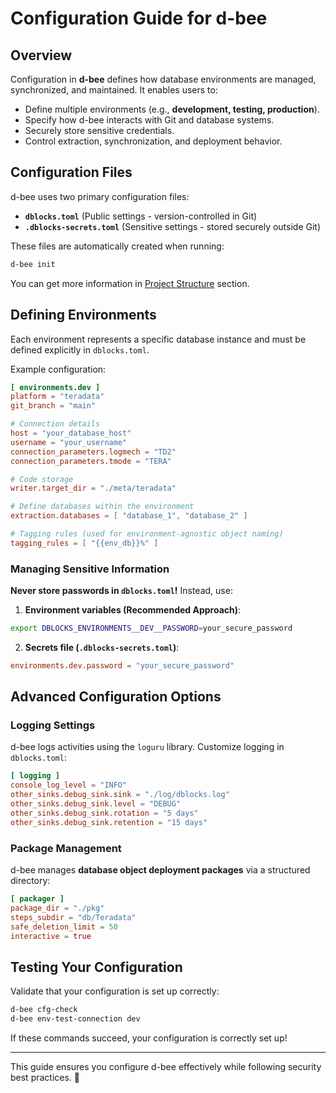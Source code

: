 # Configuration Guide for d-bee

## Overview

Configuration in **d-bee** defines how database environments are managed, synchronized, and maintained. It enables users to:

- Define multiple environments (e.g., **development, testing, production**).
- Specify how d-bee interacts with Git and database systems.
- Securely store sensitive credentials.
- Control extraction, synchronization, and deployment behavior.

## Configuration Files

d-bee uses two primary configuration files:

- **`dblocks.toml`** (Public settings - version-controlled in Git)
- **`.dblocks-secrets.toml`** (Sensitive settings - stored securely outside Git)

These files are automatically created when running:

```bash
d-bee init
```

You can get more information in [Project Structure](project_structure.md) section.

## Defining Environments

Each environment represents a specific database instance and must be defined explicitly in `dblocks.toml`.

Example configuration:

```toml
[ environments.dev ]
platform = "teradata"
git_branch = "main"

# Connection details
host = "your_database_host"
username = "your_username"
connection_parameters.logmech = "TD2"
connection_parameters.tmode = "TERA"

# Code storage
writer.target_dir = "./meta/teradata"

# Define databases within the environment
extraction.databases = [ "database_1", "database_2" ]

# Tagging rules (used for environment-agnostic object naming)
tagging_rules = [ "{{env_db}}%" ]
```

### Managing Sensitive Information

**Never store passwords in `dblocks.toml`!** Instead, use:

1. **Environment variables (Recommended Approach)**:

  ```bash
  export DBLOCKS_ENVIRONMENTS__DEV__PASSWORD=your_secure_password
  ```

2. **Secrets file (`.dblocks-secrets.toml`)**:

  ```toml
  environments.dev.password = "your_secure_password"
  ```

## Advanced Configuration Options

### Logging Settings

d-bee logs activities using the `loguru` library. Customize logging in `dblocks.toml`:

```toml
[ logging ]
console_log_level = "INFO"
other_sinks.debug_sink.sink = "./log/dblocks.log"
other_sinks.debug_sink.level = "DEBUG"
other_sinks.debug_sink.rotation = "5 days"
other_sinks.debug_sink.retention = "15 days"
```

### Package Management

d-bee manages **database object deployment packages** via a structured directory:

```toml
[ packager ]
package_dir = "./pkg"
steps_subdir = "db/Teradata"
safe_deletion_limit = 50
interactive = true
```

## Testing Your Configuration

Validate that your configuration is set up correctly:

```bash
d-bee cfg-check
d-bee env-test-connection dev
```

If these commands succeed, your configuration is correctly set up!

--------------------------------------------------------------------------------

This guide ensures you configure d-bee effectively while following security best practices. 🚀
